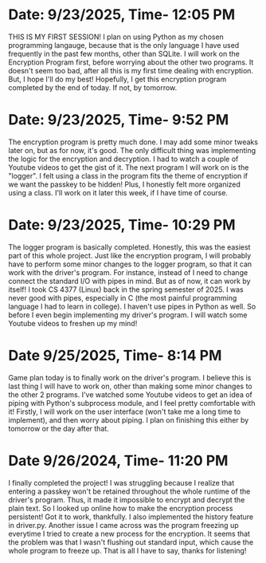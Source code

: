 # Date: 9/23/2025, Time- 12:05 PM

THIS IS MY FIRST SESSION! I plan on using Python as my chosen programming langauge, because that is the only language I have used frequently in the past few months, other than SQLite. I will work on the Encryption Program first, before worrying about the other two programs. It doesn't seem too bad, after all this is my first time dealing with encryption. But, I hope I'll do my best! Hopefully, I get this encryption program completed by the end of today. If not, by tomorrow. 


# Date: 9/23/2025, Time- 9:52 PM
The encryption program is pretty much done. I may add some minor tweaks later on, but as for now, it's good. The only difficult thing was implementing the logic for the encryption and decryption. I had to watch 
a couple of Youtube videos to get the gist of it. The next program I will work on is the "logger". I felt using a class in the program fits the theme of encryption if we want the passkey to be hidden! Plus, I honestly felt more organized using a class. I'll work on it later this week, if I have time of course. 

# Date: 9/23/2025, Time- 10:29 PM

The logger program is basically completed. Honestly, this was the easiest part of this whole project. Just like the encryption program, I will probably have to perform some minor changes to the logger program, so that it can work with the driver's program. For instance, instead of I need to change connect the standard I/O with pipes in mind. But as of now, it can work by itself! I took CS 4377 (Linux) back in the spring semester of 2025. I was never good with pipes, especially in C (the most painful programming language I had to learn in college). I haven't use pipes in Python as well. So before I even begin implementing my driver's program. I will watch some Youtube videos to freshen up my mind! 


# Date 9/25/2025, Time- 8:14 PM   

Game plan today is to finally work on the driver's program. I believe this is last thing I will have to work on, other than making some minor changes to the other 2 programs. I've watched some Youtube videos to get an idea of piping with Python's subprocess module, and I feel pretty comfortable with it! Firstly, I will work on the user interface (won't take me a long time to implement), and then worry about piping. I plan on finishing this either by tomorrow or the day after that. 

# Date 9/26/2024, Time- 11:20 PM

I finally completed the project! I was struggling because I realize that entering a passkey won't be retained throughout the whole runtime of the driver's program. Thus, it made it impossible to encrypt and decrypt the plain text.
So I looked up online how to make the encryption process persistent! Got it to work, thankfully. I also implemented the history feature in driver.py. Another issue I came across was the program freezing up everytime I tried to create a new process for the encryption. It seems that the problem was that I wasn't flushing out standard input, which cause the whole program to freeze up. That is all I have to say, thanks for listening!